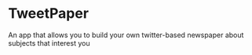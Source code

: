 # TweetPaper
An app that allows you to build your own twitter-based newspaper about subjects that interest you 
